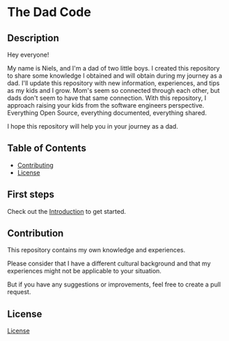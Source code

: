 # The Dad Code

## Description

Hey everyone!

My name is Niels, and I'm a dad of two little boys.
I created this repository to share some knowledge I obtained and will obtain during my journey as a dad.
I'll update this repository with new information, experiences, and tips as my kids and I grow.
Mom's seem so connected through each other, but dads don't seem to have that same connection.
With this repository, I approach raising your kids from the software engineers perspective.
Everything Open Source, everything documented, everything shared.

I hope this repository will help you in your journey as a dad.

## Table of Contents

- [Contributing](#contribution)
- [License](#license)

## First steps

Check out the [Introduction](src/introduction.md) to get started.

## Contribution

This repository contains my own knowledge and experiences.

Please consider that I have a different cultural background and that my experiences might not be applicable to your situation.

But if you have any suggestions or improvements, feel free to create a pull request.

## License

[License](LICENSE.md)